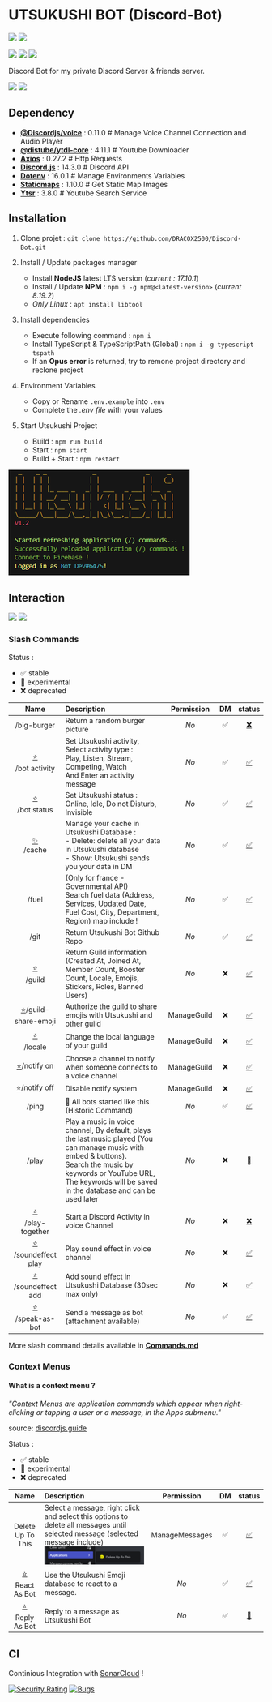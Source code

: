 # UTSUKUSHI BOT (Discord-Bot)
![](https://img.shields.io/badge/Discord%20JS-14-blueviolet)
![](https://img.shields.io/badge/Version-1.2-success)

![](https://img.shields.io/badge/Node.js-43853D?&logo=node.js&logoColor=white)
![](https://img.shields.io/badge/JavaScript-323330?logo=javascript&logoColor=F7DF1E)
![](https://img.shields.io/badge/TypeScript-007ACC?logo=typescript&logoColor=white)

Discord Bot for my private Discord Server & friends server.

![](https://img.shields.io/badge/JS-v1.0.0-323330?logo=javascript&logoColor=F7DF1E)
![](https://img.shields.io/badge/TS-v1.1.0+-323330?logo=typescript&logoColor=007ACC)

## Dependency
- **[@Discordjs/voice](https://www.npmjs.com/package/@discordjs/voice)** : 0.11.0       # Manage Voice Channel Connection and Audio Player
- **[@distube/ytdl-core](https://www.npmjs.com/package/@distube/ytdl-core)** : 4.11.1   # Youtube Downloader
- **[Axios](https://www.npmjs.com/package/axios)** : 0.27.2                             # Http Requests
- **[Discord.js](https://www.npmjs.com/package/discord.js)** : 14.3.0                   # Discord API
- **[Dotenv](https://www.npmjs.com/package/dotenv)** : 16.0.1                           # Manage Environments Variables
- **[Staticmaps](https://www.npmjs.com/package/staticmaps)** : 1.10.0                   # Get Static Map Images
- **[Ytsr](https://www.npmjs.com/package/ytsr)** : 3.8.0                                # Youtube Search Service

## Installation

1. Clone projet : `git clone https://github.com/DRACOX2500/Discord-Bot.git`

2. Install / Update packages manager  
   - Install **NodeJS** latest LTS version (*current : 17.10.1*)
   - Install / Update **NPM** : `npm i -g npm@<latest-version>` (*current 8.19.2*)
   - *Only Linux* : `apt install libtool` 

3. Install dependencies
   - Execute following command : `npm i`
   - Install TypeScript & TypeScriptPath (Global) : `npm i -g typescript tspath`
   - If an **Opus error** is returned, try to remone project directory and reclone project

4. Environment Variables
   - Copy or Rename `.env.example` into `.env`
   - Complete the *.env file* with your values

5. Start Utsukushi Project
   - Build : `npm run build`
   - Start : `npm start`
   - Build + Start : `npm restart`

![](./docs/img/start.png)

## Interaction
![](https://img.shields.io/badge/Slash_Commands-17-success)
![](https://img.shields.io/badge/Context_Menus-3-success)

### Slash Commands

Status : 
   - ✅ stable
   - 🧪 experimental
   - ❌ deprecated

|             **Name**              | **Description**                                                                                                                                                                                                                       | **Permission** | **DM** |       **status**       |
|:---------------------------------:|:--------------------------------------------------------------------------------------------------------------------------------------------------------------------------------------------------------------------------------------|:--------------:|:------:|:----------------------:|
|            /big-burger            | Return a random burger picture                                                                                                                                                                                                        |      _No_      |   ✅    |  [❌](# "deprecated")   |
|   [⭐](# "New")<br>/bot activity   | Set Utsukushi activity, Select activity type : <br> Play, Listen, Stream, Competing, Watch <br> And Enter an activity message                                                                                                         |      _No_      |   ✅    |    [✅](# "stable")     |
|    [⭐](# "New")<br>/bot status    | Set Utsukushi status : <br> Online, Idle, Do not Disturb, Invisible                                                                                                                                                                   |      _No_      |   ✅    |    [✅](# "stable")     |
|     [✨](# "Update")<br>/cache     | Manage your cache in Utsukushi Database :<br> - Delete: delete all your data in Utsukushi database<br>- Show: Utsukushi sends you your data in DM                                                                                     |      _No_      |   ✅    |    [✅](# "stable")     |
|               /fuel               | (Only for france - Governmental API) <br>Search fuel data (Address, Services, Updated Date, Fuel Cost, City, Department, Region) map include !                                                                                        |      _No_      |   ✅    |    [✅](# "stable")     |
|               /git                | Return Utsukushi Bot Github Repo                                                                                                                                                                                                      |      _No_      |   ✅    |    [✅](# "stable")     |
|      [⭐](# "New")<br>/guild       | Return Guild information (Created At, Joined At, Member Count, Booster Count, Locale, Emojis, Stickers, Roles, Banned Users)                                                                                                          |      _No_      |   ❌    |    [✅](# "stable")     |
|  [⭐](# "New")/guild-share-emoji   | Authorize the guild to share emojis with Utsukushi and other guild                                                                                                                                                                    |  ManageGuild   |   ❌    |    [✅](# "stable")     |
|      [⭐](# "New")<br>/locale      | Change the local language of your guild                                                                                                                                                                                               |  ManageGuild   |   ❌    |    [✅](# "stable")     |
|      [⭐](# "New")/notify on       | Choose a channel to notify when someone connects to a voice channel                                                                                                                                                                   |  ManageGuild   |   ❌    |    [✅](# "stable")     |
|      [⭐](# "New")/notify off      | Disable notify system                                                                                                                                                                                                                 |  ManageGuild   |   ❌    |    [✅](# "stable")     |
|               /ping               | 🤖 All bots started like this (Historic Command)                                                                                                                                                                                      |      _No_      |   ✅    |    [✅](# "stable")     |
|               /play               | Play a music in voice channel, By default, plays the last music played (You can manage music with embed & buttons). <br>Search the music by keywords or YouTube URL, The keywords will be saved in the database and can be used later |      _No_      |   ❌    | [🧪](# "experimental") |
|  [⭐](# "New")<br>/play-together   | Start a Discord Activity in voice Channel                                                                                                                                                                                             |      _No_      |   ❌    |  [❌](# "deprecated")   |
| [⭐](# "New")<br>/soundeffect play | Play sound effect in voice channel                                                                                                                                                                                                    |      _No_      |   ❌    |    [✅](# "stable")     |
| [⭐](# "New")<br>/soundeffect add  | Add sound effect in Utsukushi Database (30sec max only)                                                                                                                                                                               |      _No_      |   ❌    |    [✅](# "stable")     |
|   [⭐](# "New")<br>/speak-as-bot   | Send a message as bot (attachment available)                                                                                                                                                                                          |      _No_      |   ✅    |    [✅](# "stable")     |


More slash command details available in **[Commands.md](./docs/commands.md)**

### Context Menus

#### What is a context menu ?

*"Context Menus are application commands which appear when right-clicking or tapping a user or a message, in the Apps submenu."*

source: [discordjs.guide](https://discordjs.guide/interactions/context-menus.html)

Status :
- ✅ stable
- 🧪 experimental
- ❌ deprecated

|           **Name**           | **Description**                                                                                                                                                | **Permission** | **DM** |       **status**       |
|:----------------------------:|:---------------------------------------------------------------------------------------------------------------------------------------------------------------|:--------------:|:------:|:----------------------:|
|      Delete Up To This       | Select a message, right click and select this options to delete all messages until selected message (selected message include) ![](./docs/img/ContextMenu.png) | ManageMessages |   ✅    |    [✅](# "stable")     |
| [⭐](# "New")<br>React As Bot | Use the Utsukushi Emoji database to react to a message.                                                                                                        |      _No_      |   ✅    |    [✅](# "stable")     |
| [⭐](# "New")<br>Reply As Bot | Reply to a message as Utsukushi Bot                                                                                                                            |      _No_      |   ✅    | [🧪](# "experimental") |


## CI

Continious Integration with [SonarCloud](https://sonarcloud.io/) !

[![Security Rating](https://sonarcloud.io/api/project_badges/measure?project=DRACOX2500_Discord-Bot&metric=security_rating)](https://sonarcloud.io/summary/new_code?id=DRACOX2500_Discord-Bot)
[![Bugs](https://sonarcloud.io/api/project_badges/measure?project=DRACOX2500_Discord-Bot&metric=bugs)](https://sonarcloud.io/summary/new_code?id=DRACOX2500_Discord-Bot)